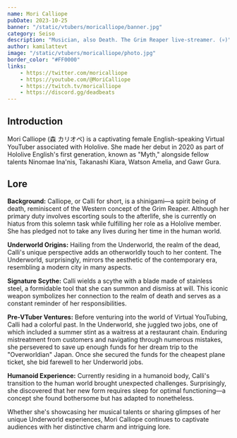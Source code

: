 ```yaml
---
name: Mori Calliope
pubDate: 2023-10-25
banner: "/static/vtubers/moricalliope/banner.jpg"
category: Seiso
description: "Musician, also Death. The Grim Reaper live-streamer. (💀)"
author: kamilattevt
image: "/static/vtubers/moricalliope/photo.jpg"
border_color: "#FF0000"
links:
    - https://twitter.com/moricalliope
    - https://youtube.com/@MoriCalliope
    - https://twitch.tv/moricalliope
    - https://discord.gg/deadbeats
---
```


## Introduction

Mori Calliope (森 カリオペ) is a captivating female English-speaking Virtual YouTuber associated with Hololive. She made her debut in 2020 as part of Hololive English's first generation, known as "Myth," alongside fellow talents Ninomae Ina'nis, Takanashi Kiara, Watson Amelia, and Gawr Gura.

## Lore

**Background:**
Calliope, or Calli for short, is a shinigami—a spirit being of death, reminiscent of the Western concept of the Grim Reaper. Although her primary duty involves escorting souls to the afterlife, she is currently on hiatus from this solemn task while fulfilling her role as a Hololive member. She has pledged not to take any lives during her time in the human world.

**Underworld Origins:**
Hailing from the Underworld, the realm of the dead, Calli's unique perspective adds an otherworldly touch to her content. The Underworld, surprisingly, mirrors the aesthetic of the contemporary era, resembling a modern city in many aspects.

**Signature Scythe:**
Calli wields a scythe with a blade made of stainless steel, a formidable tool that she can summon and dismiss at will. This iconic weapon symbolizes her connection to the realm of death and serves as a constant reminder of her responsibilities.

**Pre-VTuber Ventures:**
Before venturing into the world of Virtual YouTubing, Calli had a colorful past. In the Underworld, she juggled two jobs, one of which included a summer stint as a waitress at a restaurant chain. Enduring mistreatment from customers and navigating through numerous mistakes, she persevered to save up enough funds for her dream trip to the "Overworldian" Japan. Once she secured the funds for the cheapest plane ticket, she bid farewell to her Underworld jobs.

**Humanoid Experience:**
Currently residing in a humanoid body, Calli's transition to the human world brought unexpected challenges. Surprisingly, she discovered that her new form requires sleep for optimal functioning—a concept she found bothersome but has adapted to nonetheless.

Whether she's showcasing her musical talents or sharing glimpses of her unique Underworld experiences, Mori Calliope continues to captivate audiences with her distinctive charm and intriguing lore.
